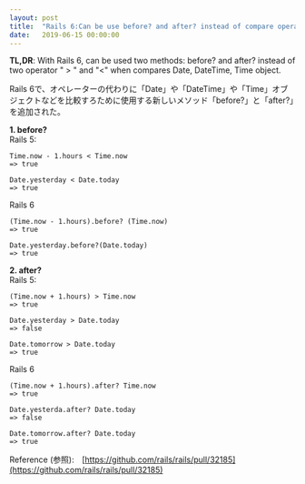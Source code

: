 ```yaml
---
layout: post
title:  "Rails 6:Can be use before? and after? instead of compare operator."
date:   2019-06-15 00:00:00
---
```


  **TL,DR**:  With Rails 6, can be used two methods: before? and after? instead of  two operator " > " and "<" when compares Date, DateTime, Time object.  
  
   Rails 6で、オペレーターの代わりに「Date」や「DateTime」や「Time」オブジェクトなどを比較すろために使用する新しいメソッド「before?」と「after?」を追加された。


**1. before?**  
Rails 5:  
```
Time.now - 1.hours < Time.now
=> true

Date.yesterday < Date.today
=> true

```

Rails 6
```
(Time.now - 1.hours).before? (Time.now)
=> true

Date.yesterday.before?(Date.today)
=> true
```
**2. after?**  
Rails 5:  
```
(Time.now + 1.hours) > Time.now
=> true

Date.yesterday > Date.today
=> false

Date.tomorrow > Date.today 
=> true
```

Rails 6
```
(Time.now + 1.hours).after? Time.now
=> true

Date.yesterda.after? Date.today
=> false

Date.tomorrow.after? Date.today 
=> true
```

Reference (参照):　[https://github.com/rails/rails/pull/32185](https://github.com/rails/rails/pull/32185)

